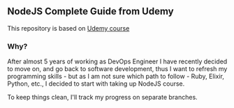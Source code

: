 ## NodeJS Complete Guide from Udemy

This repository is based on [Udemy course](https://www.udemy.com/course/nodejs-the-complete-guide)

### Why?

After almost 5 years of working as DevOps Engineer I have recently decided to move on, and go back to software development, thus 
I want to refresh my programming skills - but as I am not sure which path to follow - Ruby, Elixir, Python, etc., I decided to start with taking up 
NodeJS course.

To keep things clean, I'll track my progress on separate branches.
